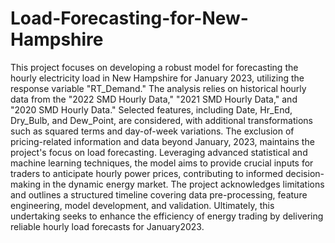 # Load-Forecasting-for-New-Hampshire
This project focuses on developing a robust model for forecasting the hourly electricity load in New Hampshire for January 2023, utilizing the response variable "RT_Demand." The analysis relies on historical hourly data from the "2022 SMD Hourly Data," "2021 SMD Hourly Data," and "2020 SMD Hourly Data." Selected features, including Date, Hr_End, Dry_Bulb, and Dew_Point, are considered, with additional transformations such as squared terms and day-of-week variations. The exclusion of pricing-related information and data beyond January, 2023, maintains the project's focus on load forecasting. Leveraging advanced statistical and machine learning techniques, the model aims to provide crucial inputs for traders to anticipate hourly power prices, contributing to informed decision-making in the dynamic energy market. The project acknowledges limitations and outlines a structured timeline covering data pre-processing, feature engineering, model development, and validation. Ultimately, this undertaking seeks to enhance the efficiency of energy trading by delivering reliable hourly load forecasts for January2023.
